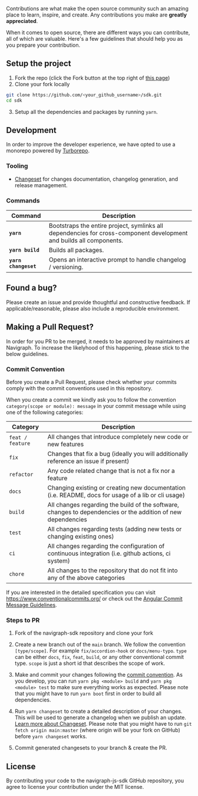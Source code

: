 Contributions are what make the open source community such an amazing place to learn, inspire, and create. Any contributions you make are **greatly appreciated**.

When it comes to open source, there are different ways you can contribute, all of which are valuable. Here's a few guidelines that should help you as you prepare your contribution.

## Setup the project

1. Fork the repo (click the Fork button at the top right of [this page](https://github.com/Navigraph/sdk))
2. Clone your fork locally

```sh
git clone https://github.com/<your_github_username>/sdk.git
cd sdk
```

3. Setup all the dependencies and packages by running `yarn`.

## Development

In order to improve the developer experience, we have opted to use a monorepo powered by [Turborepo](https://github.com/vercel/turborepo).

### Tooling

- [Changeset](https://github.com/atlassian/changesets) for changes
  documentation, changelog generation, and release management.

### Commands

| Command              | Description                                                                                                         |
| -------------------- | ------------------------------------------------------------------------------------------------------------------- |
| **`yarn`**           | Bootstraps the entire project, symlinks all dependencies for cross-component development and builds all components. |
| **`yarn build`**     | Builds all packages.                                                                                                |
| **`yarn changeset`** | Opens an interactive prompt to handle changelog / versioning.                                                       |

## Found a bug?

Please create an issue and provide thoughtful and constructive feedback. If applicable/reasonable, please also include a reproducible environment.

## Making a Pull Request?

In order for you PR to be merged, it needs to be approved by maintainers at Navigraph. To increase the likelyhood of this happening, please stick to the below guidelines.

### Commit Convention

Before you create a Pull Request, please check whether your commits comply with
the commit conventions used in this repository.

When you create a commit we kindly ask you to follow the convention
`category(scope or module): message` in your commit message while using one of
the following categories:

| Category         | Description                                                                                                  |
| ---------------- | ------------------------------------------------------------------------------------------------------------ |
| `feat / feature` | All changes that introduce completely new code or new features                                               |
| `fix`            | Changes that fix a bug (ideally you will additionally reference an issue if present)                         |
| `refactor`       | Any code related change that is not a fix nor a feature                                                      |
| `docs`           | Changing existing or creating new documentation (i.e. README, docs for usage of a lib or cli usage)          |
| `build`          | All changes regarding the build of the software, changes to dependencies or the addition of new dependencies |
| `test`           | All changes regarding tests (adding new tests or changing existing ones)                                     |
| `ci`             | All changes regarding the configuration of continuous integration (i.e. github actions, ci system)           |
| `chore`          | All changes to the repository that do not fit into any of the above categories                               |

If you are interested in the detailed specification you can visit
https://www.conventionalcommits.org/ or check out the
[Angular Commit Message Guidelines](https://github.com/angular/angular/blob/22b96b9/CONTRIBUTING.md#-commit-message-guidelines).

### Steps to PR

1. Fork of the navigraph-sdk repository and clone your fork

2. Create a new branch out of the `main` branch. We follow the convention
   `[type/scope]`. For example `fix/accordion-hook` or `docs/menu-typo`. `type`
   can be either `docs`, `fix`, `feat`, `build`, or any other conventional
   commit type. `scope` is just a short id that describes the scope of work.

3. Make and commit your changes following the
   [commit convention](https://github.com/Navigraph/sdk/blob/main/CONTRIBUTING.md#commit-convention).
   As you develop, you can run `yarn pkg <module> build` and
   `yarn pkg <module> test` to make sure everything works as expected. Please
   note that you might have to run `yarn boot` first in order to build all
   dependencies.

4. Run `yarn changeset` to create a detailed description of your changes. This
   will be used to generate a changelog when we publish an update.
   [Learn more about Changeset](https://github.com/atlassian/changesets/tree/master/packages/cli).
   Please note that you might have to run `git fetch origin main:master` (where
   origin will be your fork on GitHub) before `yarn changeset` works.

5. Commit generated changesets to your branch & create the PR.

## License

By contributing your code to the navigraph-js-sdk GitHub repository, you agree to
license your contribution under the MIT license.
